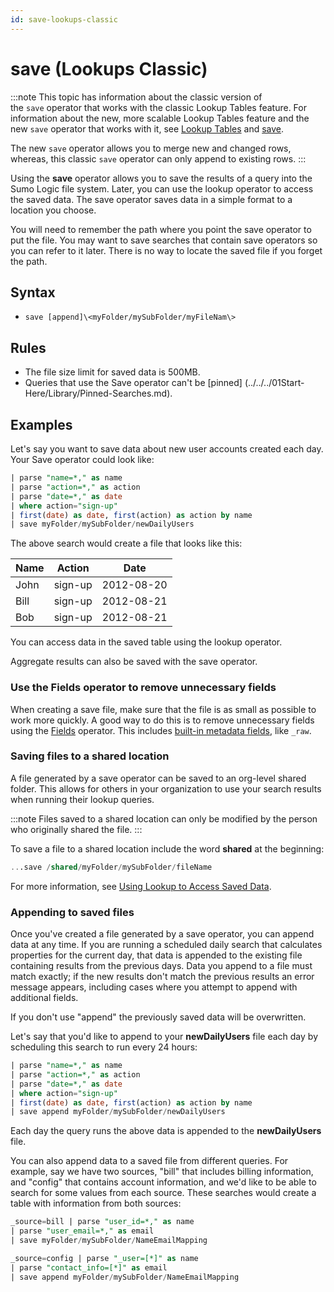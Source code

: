 ```yaml
---
id: save-lookups-classic
---
```


# save (Lookups Classic)

:::note
This topic has information about the classic version of the `save` operator that works with the classic Lookup Tables feature. For information about the new, more scalable Lookup Tables feature and the new `save` operator that works with it, see [Lookup Tables](/docs/search/lookup-tables) and [save](save.md).

The new `save` operator allows you to merge new and changed rows, whereas, this classic `save` operator can only append to existing rows.
:::

Using the **save** operator allows you to save the results of a query into the Sumo Logic file system. Later, you can use the lookup operator to access the saved data. The save operator saves data in a simple format to a location you choose.

You will need to remember the path where you point the save operator to put the file. You may want to save searches that contain save operators so you can refer to it later. There is no way to locate the saved file if you forget the path.

## Syntax

* `save [append]\<myFolder/mySubFolder/myFileNam\>`

## Rules

* The file size limit for saved data is 500MB.
* Queries that use the Save operator can't be [pinned] (../../../01Start-Here/Library/Pinned-Searches.md).

## Examples

Let's say you want to save data about new user accounts created each day. Your Save operator could look like:

```sql
| parse "name=*," as name
| parse "action=*," as action
| parse "date=*," as date
| where action="sign-up"
| first(date) as date, first(action) as action by name
| save myFolder/mySubFolder/newDailyUsers
```

The above search would create a file that looks like this:

| Name | Action | Date |
|----------|------------|------------|
| John     | sign-up    | 2012-08-20 |
| Bill     | sign-up    | 2012-08-21 |
| Bob      | sign-up    | 2012-08-21 |

You can access data in the saved table using the lookup operator.

Aggregate results can also be saved with the save operator.

### Use the Fields operator to remove unnecessary fields

When creating a save file, make sure that the file is as small as possible to work more quickly. A good way to do this is to remove unnecessary fields using the [Fields](fields-operator.md) operator. This includes [built-in metadata fields](../../get-started-with-search/search-basics/built-in-metadata.md), like `_raw`.

### Saving files to a shared location

A file generated by a save operator can be saved to an org-level shared folder. This allows for others in your organization to use your search results when running their lookup queries.

:::note
Files saved to a shared location can only be modified by the person who originally shared the file.
:::

To save a file to a shared location include the word **shared** at the beginning:

```sql
...save /shared/myFolder/mySubFolder/fileName
```

For more information, see [Using Lookup to Access Saved Data](lookup-classic.md).

### Appending to saved files

Once you've created a file generated by a save operator, you can append data at any time. If you are running a scheduled daily search that calculates properties for the current day, that data is appended to the existing file containing results from the previous days. Data you append to a file must match exactly; if the new results don't match the previous results an error message appears, including cases where you attempt to append with additional fields.

If you don't use "append" the previously saved data will be overwritten.

Let's say that you'd like to append to your **newDailyUsers** file each day by scheduling this search to run every 24 hours:

```sql
| parse "name=*," as name 
| parse "action=*," as action 
| parse "date=*," as date 
| where action="sign-up" 
| first(date) as date, first(action) as action by name 
| save append myFolder/mySubFolder/newDailyUsers
```

Each day the query runs the above data is appended to the **newDailyUsers** file.

You can also append data to a saved file from different queries. For example, say we have two sources, "bill" that includes billing information, and "config" that contains account information, and we'd like to be able to search for some values from each source. These searches would create a table with information from both sources:

```sql
_source=bill | parse "user_id=*," as name
| parse "user_email=*," as email
| save myFolder/mySubFolder/NameEmailMapping
```

```sql
_source=config | parse "_user=[*]" as name
| parse "contact_info=[*]" as email
| save append myFolder/mySubFolder/NameEmailMapping
```